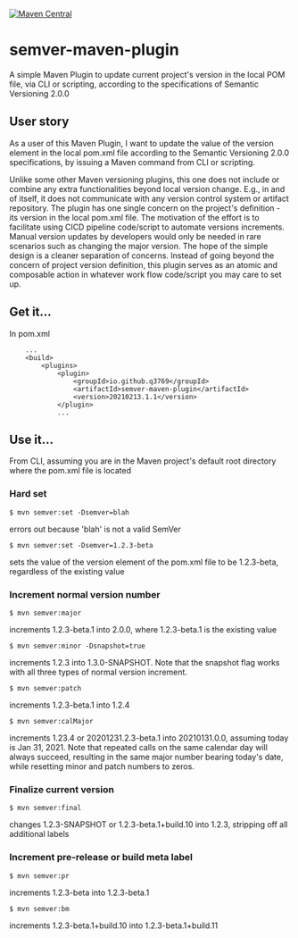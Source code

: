 [![Maven Central](https://img.shields.io/maven-central/v/io.github.q3769/semver-maven-plugin.svg?label=Maven%20Central)](https://search.maven.org/search?q=g:%22io.github.q3769%22%20AND%20a:%22semver-maven-plugin%22)

# semver-maven-plugin

A simple Maven Plugin to update current project's version in the local POM file, via CLI or scripting, according to the specifications of Semantic Versioning 2.0.0 

## User story

As a user of this Maven Plugin, I want to update the value of the version element in the local pom.xml file according to the Semantic Versioning 2.0.0 specifications, by issuing a Maven command from CLI or scripting.

Unlike some other Maven versioning plugins, this one does not include or combine any extra functionalities beyond local version change. E.g., in and of itself, it does not communicate with any version control system or artifact repository. The plugin has one single concern on the project's definition - its version in the local pom.xml file. The motivation of the effort is to facilitate using CICD pipeline code/script to automate versions increments. Manual version updates by developers would only be needed in rare scenarios such as changing the major version. The hope of the simple design is a cleaner separation of concerns. Instead of going beyond the concern of project version definition, this plugin serves as an atomic and composable action in whatever work flow code/script you may care to set up.

## Get it...

In pom.xml

```
    ...
    <build>
        <plugins>
            <plugin>
                <groupId>io.github.q3769</groupId>
                <artifactId>semver-maven-plugin</artifactId>
                <version>20210213.1.1</version>
            </plugin>
            ...
```            

## Use it...

From CLI, assuming you are in the Maven project's default root directory where the pom.xml file is located 

### Hard set

```
$ mvn semver:set -Dsemver=blah
```
errors out because 'blah' is not a valid SemVer

```
$ mvn semver:set -Dsemver=1.2.3-beta
```
sets the value of the version element of the pom.xml file to be 1.2.3-beta, regardless of the existing value

### Increment normal version number

```
$ mvn semver:major
```
increments 1.2.3-beta.1 into 2.0.0, where 1.2.3-beta.1 is the existing value

```
$ mvn semver:minor -Dsnapshot=true
```
increments 1.2.3 into 1.3.0-SNAPSHOT. Note that the snapshot flag works with all three types of normal version increment.

```
$ mvn semver:patch
```
increments 1.2.3-beta.1 into 1.2.4

```
$ mvn semver:calMajor
```
increments 1.23.4 or 20201231.2.3-beta.1 into 20210131.0.0, assuming today is Jan 31, 2021. Note that repeated calls on the same calendar day will always succeed, resulting in the same major number bearing today's date, while resetting minor and patch numbers to zeros.

### Finalize current version

```
$ mvn semver:final
```
changes 1.2.3-SNAPSHOT or 1.2.3-beta.1+build.10 into 1.2.3, stripping off all additional labels

### Increment pre-release or build meta label

```
$ mvn semver:pr
```
increments 1.2.3-beta into 1.2.3-beta.1

```
$ mvn semver:bm
```
increments 1.2.3-beta.1+build.10 into 1.2.3-beta.1+build.11
